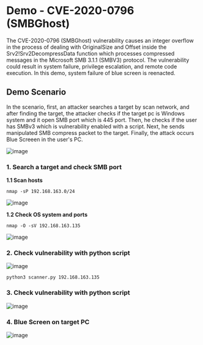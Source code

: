 # Demo - CVE-2020-0796 (SMBGhost)

The CVE-2020-0796 (SMBGhost) vulnerability causes an integer overflow in the process of dealing with OriginalSize and Offset inside the Srv2!Srv2DecompressData function which processes compressed messages in the Microsoft SMB 3.1.1 (SMBV3) protocol. The vulnerability could result in system failure, privilege escalation, and remote code execution. In this demo, system failure of blue screen is reenacted.

## Demo Scenario
In the scenario, first, an attacker searches a target by scan network, and after finding the target, the attacker checks if the target pc is Windows system and it open SMB port which is 445 port. Then, he checks if the user has SMBv3 which is vulnerability enabled with a script. Next, he sends manipulated SMB compress packet to the target. Finally, the attack occurs Blue Screeen in the user's PC.

![image](https://user-images.githubusercontent.com/94558947/160330035-643c247b-eb10-468e-a5c0-c485a6e337fc.png)

### 1. Search a target and check SMB port

**1.1 Scan hosts**

```
nmap -sP 192.168.163.0/24
```
![image](https://user-images.githubusercontent.com/94558947/160330817-cd520b5e-7cb8-4f9c-95fe-aab55ac674d4.png)

**1.2 Check OS system and ports**

```
nmap -O -sV 192.168.163.135
```
![image](https://user-images.githubusercontent.com/94558947/160330983-c9135bb7-bdea-49ff-8b38-369a85c0a9fb.png)

### 2. Check vulnerability with python script

![image](https://user-images.githubusercontent.com/94558947/160342760-43cc9038-3e36-4566-9d86-ff337fce9f99.png)

```
python3 scanner.py 192.168.163.135
```

### 3. Check vulnerability with python script

![image](https://user-images.githubusercontent.com/94558947/160342523-1ce6ab35-064a-4a86-9682-00294e380100.png)

 

### 4. Blue Screen on target PC

![image](https://user-images.githubusercontent.com/94558947/160342620-d9820b07-041b-4069-ae58-3505f7d7b5a7.png)


